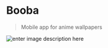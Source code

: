 # Booba
> Mobile app for anime wallpapers

![enter image description here](https://i.imgur.com/5pWSSqB.jpeg)
